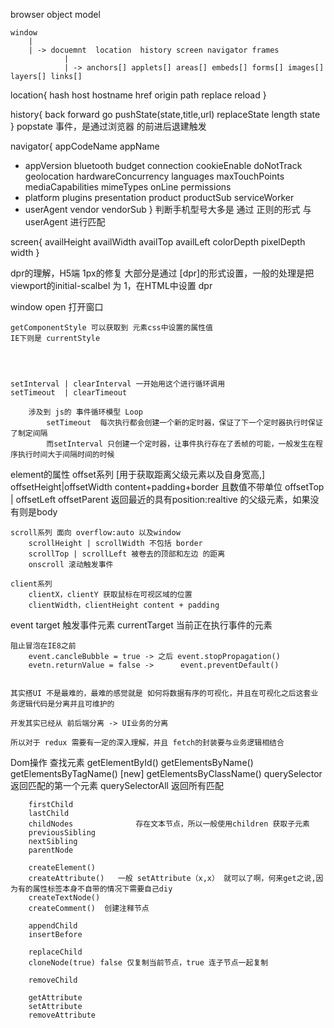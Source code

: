browser object model

	window
		|
		| -> docuemnt  location  history screen navigator frames 
				|
				| -> anchors[] applets[] areas[] embeds[] forms[] images[] layers[] links[]

location{
	hash
	host
	hostname
	href
	origin
	path
	replace
	reload
}

history{
	back
	forward
	go
	pushState(state,title,url)
	replaceState
	length
	state
}
popstate 事件，是通过浏览器 的前进后退建触发

navigator{
	appCodeName
	appName
-	appVersion
	bluetooth
	budget
	connection
	cookieEnable
	doNotTrack
	geolocation
	hardwareConcurrency
	languages
	maxTouchPoints
	mediaCapabilities
	mimeTypes
	onLine
	permissions
-	platform
	plugins
	presentation
	product
	productSub
	serviceWorker
-	userAgent
	vendor
	vendorSub
}
判断手机型号大多是 通过 正则的形式 与userAgent 进行匹配

screen{
	availHeight
	availWidth
	availTop
	availLeft
	colorDepth
	pixelDepth
	width
}

dpr的理解，H5端 1px的修复 大部分是通过 [dpr]的形式设置，一般的处理是把 viewport的initial-scalbel 为 1，在HTML中设置 dpr


window
	open	打开窗口

	getComponentStyle 可以获取到 元素css中设置的属性值
	IE下则是 currentStyle




	setInterval | clearInterval 一开始用这个进行循环调用
	setTimeout  | clearTimeout

		涉及到 js的 事件循环模型 Loop
			setTimeout	每次执行都会创建一个新的定时器，保证了下一个定时器执行时保证了制定间隔
			而setInterval 只创建一个定时器，让事件执行存在了丢帧的可能，一般发生在程序执行时间大于间隔时间的时候

element的属性
	offset系列  [用于获取距离父级元素以及自身宽高,]
		offsetHeight|offsetWidth  content+padding+border 且数值不带单位
		offsetTop | offsetLeft
		offsetParent 返回最近的具有position:realtive 的父级元素，如果没有则是body
	
	scroll系列 面向 overflow:auto 以及window
		scrollHeight | scrollWidth 不包括 border
		scrollTop | scrollLeft 被卷去的顶部和左边 的距离
		onscroll 滚动触发事件
	
	client系列
		clientX，clientY 获取鼠标在可视区域的位置
		clientWidth，clientHeight content + padding


event
	target 触发事件元素
	currentTarget 当前正在执行事件的元素

	阻止冒泡在IE8之前
		event.cancleBubble = true -> 之后 event.stopPropagation()
		evetn.returnValue = false ->      event.preventDefault()


	其实搭UI 不是最难的，最难的感觉就是 如何将数据有序的可视化，并且在可视化之后这套业务逻辑代码是分离并且可维护的

	开发其实已经从 前后端分离 -> UI业务的分离

	所以对于 redux 需要有一定的深入理解，并且 fetch的封装要与业务逻辑相结合


Dom操作
	查找元素
		getElementById()
		getElementsByName()
		getElementsByTagName()
	[new]
		getElementsByClassName()
		querySelector 返回匹配的第一个元素
		querySelectorAll 返回所有匹配

		firstChild
		lastChild
		childNodes 				存在文本节点，所以一般使用children 获取子元素
		previousSibling
		nextSibling
		parentNode

		createElement()
		createAttribute() 	一般 setAttribute（x,x） 就可以了啊，何来get之说,因为有的属性标签本身不自带的情况下需要自己diy
		createTextNode() 	
		createComment()  创建注释节点	

		appendChild
		insertBefore

		replaceChild
		cloneNode(true) false 仅复制当前节点，true 连子节点一起复制

		removeChild

		getAttribute
		setAttribute
		removeAttribute
